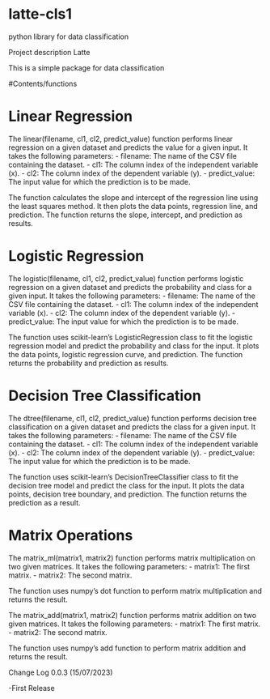 # latte-cls1
python library for data classification 

Project description
Latte

This is a simple package for data classification

#Contents/functions
# Linear Regression

The linear(filename, cl1, cl2, predict_value) function performs linear regression on a given dataset and predicts the value for a given input. It takes the following parameters: - filename: The name of the CSV file containing the dataset. - cl1: The column index of the independent variable (x). - cl2: The column index of the dependent variable (y). - predict_value: The input value for which the prediction is to be made.

The function calculates the slope and intercept of the regression line using the least squares method. It then plots the data points, regression line, and prediction. The function returns the slope, intercept, and prediction as results.

# Logistic Regression

The logistic(filename, cl1, cl2, predict_value) function performs logistic regression on a given dataset and predicts the probability and class for a given input. It takes the following parameters: - filename: The name of the CSV file containing the dataset. - cl1: The column index of the independent variable (x). - cl2: The column index of the dependent variable (y). - predict_value: The input value for which the prediction is to be made.

The function uses scikit-learn’s LogisticRegression class to fit the logistic regression model and predict the probability and class for the input. It plots the data points, logistic regression curve, and prediction. The function returns the probability and prediction as results.

# Decision Tree Classification

The dtree(filename, cl1, cl2, predict_value) function performs decision tree classification on a given dataset and predicts the class for a given input. It takes the following parameters: - filename: The name of the CSV file containing the dataset. - cl1: The column index of the independent variable (x). - cl2: The column index of the dependent variable (y). - predict_value: The input value for which the prediction is to be made.

The function uses scikit-learn’s DecisionTreeClassifier class to fit the decision tree model and predict the class for the input. It plots the data points, decision tree boundary, and prediction. The function returns the prediction as a result.

# Matrix Operations

The matrix_ml(matrix1, matrix2) function performs matrix multiplication on two given matrices. It takes the following parameters: - matrix1: The first matrix. - matrix2: The second matrix.

The function uses numpy’s dot function to perform matrix multiplication and returns the result.

The matrix_add(matrix1, matrix2) function performs matrix addition on two given matrices. It takes the following parameters: - matrix1: The first matrix. - matrix2: The second matrix.

The function uses numpy’s add function to perform matrix addition and returns the result.

Change Log
0.0.3 (15/07/2023)

-First Release
